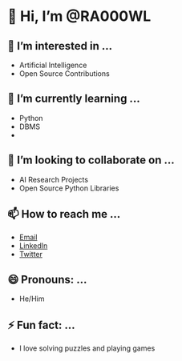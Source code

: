 # 👋 Hi, I’m @RA000WL

## 👀 I’m interested in ...
- Artificial Intelligence
- Open Source Contributions

## 🌱 I’m currently learning ...
-  Python
-  DBMS
- 

## 💞️ I’m looking to collaborate on ...
- AI Research Projects
- Open Source Python Libraries

## 📫 How to reach me ...
- [Email](mailto:your-email@example.com)
- [LinkedIn](https://www.linkedin.com/in/your-profile)
- [Twitter](https://twitter.com/your-profile)

## 😄 Pronouns: ...
- He/Him

## ⚡ Fun fact: ...
- I love solving puzzles and playing games

<!--
RA000WL/RA000WL is a ✨ special ✨ repository because its `README.md` (this file) appears on your GitHub profile.
You can click the Preview link to take a look at your changes.
-->
